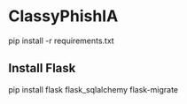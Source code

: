 # ClassyPhishIA


  pip install -r requirements.txt


## Install Flask

pip install flask flask_sqlalchemy flask-migrate
